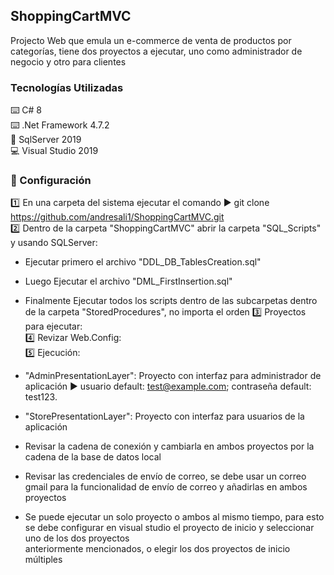## ShoppingCartMVC
Projecto Web que emula un e-commerce de venta de productos por categorías, tiene dos proyectos a ejecutar, uno como administrador de negocio y otro para clientes

### Tecnologías Utilizadas
:keyboard: C# 8  
:keyboard: .Net Framework 4.7.2  
:minidisc: SqlServer 2019  
:computer: Visual Studio 2019  

### :open_book: Configuración  
:one: En una carpeta del sistema ejecutar el comando :arrow_forward: git clone https://github.com/andresali1/ShoppingCartMVC.git  
:two: Dentro de la carpeta "ShoppingCartMVC" abrir la carpeta "SQL_Scripts" y usando SQLServer:    
* Ejecutar primero el archivo "DDL_DB_TablesCreation.sql"    
* Luego Ejecutar el archivo "DML_FirstInsertion.sql"    
* Finalmente Ejecutar todos los scripts dentro de las subcarpetas dentro de la carpeta "StoredProcedures", no importa el orden
:three: Proyectos para ejecutar:  
:four: Revizar Web.Config:  
:five:  Ejecución:  

* "AdminPresentationLayer": Proyecto con interfaz para administrador de aplicación :arrow_forward: usuario default: test@example.com; contraseña default: test123.
* "StorePresentationLayer": Proyecto con interfaz para usuarios de la aplicación  

* Revisar la cadena de conexión y cambiarla en ambos proyectos por la cadena de la base de datos local
* Revisar las credenciales de envío de correo, se debe usar un correo gmail para la funcionalidad de envío de correo y añadirlas en ambos proyectos  

* Se puede ejecutar un solo proyecto o ambos al mismo tiempo, para esto se debe configurar en visual studio el proyecto de inicio y seleccionar uno de los dos proyectos  
anteriormente mencionados, o elegir los dos proyectos de inicio múltiples
